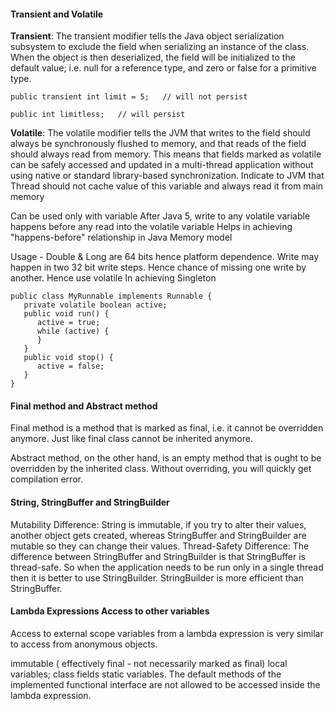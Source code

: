 #### Transient and Volatile

**Transient**: The transient modifier tells the Java object serialization subsystem to exclude the field when serializing an instance of the class. When the object is then deserialized, the field will be initialized to the default value; i.e. null for a reference type, and zero or false for a primitive type.

`public transient int limit = 5;   // will not persist`

`public int limitless;   // will persist`

**Volatile**: The volatile modifier tells the JVM that writes to the field should always be synchronously flushed to memory, and that reads of the field should always read from memory. This means that fields marked as volatile can be safely accessed and updated in a multi-thread application without using native or standard library-based synchronization.
Indicate to JVM that Thread should not cache value of this variable and always read it from main memory

Can be used only with variable
After Java 5, write to any volatile variable happens before any read into the volatile variable
Helps in achieving "happens-before" relationship in Java Memory model

Usage -
Double & Long are 64 bits hence platform dependence. Write may happen in two 32 bit write steps. Hence chance of missing one write by another. Hence use volatile In achieving Singleton

    public class MyRunnable implements Runnable {
       private volatile boolean active;
       public void run() {
          active = true;
          while (active) {    
          }
       }
       public void stop() {
          active = false;  
       }
    }
    
#### Final method and Abstract method
Final method is a method that is marked as final, i.e. it cannot be overridden anymore. Just like final class cannot be inherited anymore.

Abstract method, on the other hand, is an empty method that is ought to be overridden by the inherited class. Without overriding, you will quickly get compilation error.

#### String, StringBuffer and StringBuilder
Mutability Difference: String is immutable, if you try to alter their values, another object gets created, whereas StringBuffer and StringBuilder are mutable so they can change their values.
Thread-Safety Difference: The difference between StringBuffer and StringBuilder is that StringBuffer is thread-safe. So when the application needs to be run only in a single thread then it is better to use StringBuilder. StringBuilder is more efficient than StringBuffer.

#### Lambda Expressions Access to other variables
Access to external scope variables from a lambda expression is very similar to access from anonymous objects.

immutable ( effectively final - not necessarily marked as final) local variables;
class fields
static variables.
The default methods of the implemented functional interface are not allowed to be accessed inside the lambda expression.

 